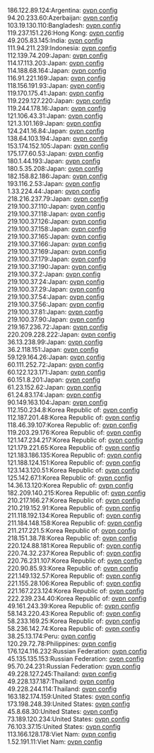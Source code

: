 186.122.89.124:Argentina: [ovpn config](vpn/186_122_89_124.ovpn)  
94.20.233.60:Azerbaijan: [ovpn config](vpn/94_20_233_60.ovpn)  
103.19.130.110:Bangladesh: [ovpn config](vpn/103_19_130_110.ovpn)  
119.237.151.226:Hong Kong: [ovpn config](vpn/119_237_151_226.ovpn)  
49.205.83.145:India: [ovpn config](vpn/49_205_83_145.ovpn)  
111.94.211.239:Indonesia: [ovpn config](vpn/111_94_211_239.ovpn)  
112.139.74.209:Japan: [ovpn config](vpn/112_139_74_209.ovpn)  
114.17.113.203:Japan: [ovpn config](vpn/114_17_113_203.ovpn)  
114.188.68.164:Japan: [ovpn config](vpn/114_188_68_164.ovpn)  
116.91.221.169:Japan: [ovpn config](vpn/116_91_221_169.ovpn)  
118.156.191.93:Japan: [ovpn config](vpn/118_156_191_93.ovpn)  
119.170.175.41:Japan: [ovpn config](vpn/119_170_175_41.ovpn)  
119.229.127.220:Japan: [ovpn config](vpn/119_229_127_220.ovpn)  
119.244.178.16:Japan: [ovpn config](vpn/119_244_178_16.ovpn)  
121.106.43.31:Japan: [ovpn config](vpn/121_106_43_31.ovpn)  
121.3.101.169:Japan: [ovpn config](vpn/121_3_101_169.ovpn)  
124.241.16.84:Japan: [ovpn config](vpn/124_241_16_84.ovpn)  
138.64.103.194:Japan: [ovpn config](vpn/138_64_103_194.ovpn)  
153.174.152.105:Japan: [ovpn config](vpn/153_174_152_105.ovpn)  
175.177.60.53:Japan: [ovpn config](vpn/175_177_60_53.ovpn)  
180.1.44.193:Japan: [ovpn config](vpn/180_1_44_193.ovpn)  
180.5.35.208:Japan: [ovpn config](vpn/180_5_35_208.ovpn)  
182.158.82.186:Japan: [ovpn config](vpn/182_158_82_186.ovpn)  
193.116.2.53:Japan: [ovpn config](vpn/193_116_2_53.ovpn)  
1.33.224.44:Japan: [ovpn config](vpn/1_33_224_44.ovpn)  
218.216.237.79:Japan: [ovpn config](vpn/218_216_237_79.ovpn)  
219.100.37.110:Japan: [ovpn config](vpn/219_100_37_110.ovpn)  
219.100.37.118:Japan: [ovpn config](vpn/219_100_37_118.ovpn)  
219.100.37.126:Japan: [ovpn config](vpn/219_100_37_126.ovpn)  
219.100.37.158:Japan: [ovpn config](vpn/219_100_37_158.ovpn)  
219.100.37.165:Japan: [ovpn config](vpn/219_100_37_165.ovpn)  
219.100.37.166:Japan: [ovpn config](vpn/219_100_37_166.ovpn)  
219.100.37.169:Japan: [ovpn config](vpn/219_100_37_169.ovpn)  
219.100.37.179:Japan: [ovpn config](vpn/219_100_37_179.ovpn)  
219.100.37.190:Japan: [ovpn config](vpn/219_100_37_190.ovpn)  
219.100.37.2:Japan: [ovpn config](vpn/219_100_37_2.ovpn)  
219.100.37.24:Japan: [ovpn config](vpn/219_100_37_24.ovpn)  
219.100.37.29:Japan: [ovpn config](vpn/219_100_37_29.ovpn)  
219.100.37.54:Japan: [ovpn config](vpn/219_100_37_54.ovpn)  
219.100.37.56:Japan: [ovpn config](vpn/219_100_37_56.ovpn)  
219.100.37.81:Japan: [ovpn config](vpn/219_100_37_81.ovpn)  
219.100.37.90:Japan: [ovpn config](vpn/219_100_37_90.ovpn)  
219.167.236.72:Japan: [ovpn config](vpn/219_167_236_72.ovpn)  
220.209.228.222:Japan: [ovpn config](vpn/220_209_228_222.ovpn)  
36.13.238.99:Japan: [ovpn config](vpn/36_13_238_99.ovpn)  
36.2.118.151:Japan: [ovpn config](vpn/36_2_118_151.ovpn)  
59.129.164.26:Japan: [ovpn config](vpn/59_129_164_26.ovpn)  
60.111.252.72:Japan: [ovpn config](vpn/60_111_252_72.ovpn)  
60.122.123.171:Japan: [ovpn config](vpn/60_122_123_171.ovpn)  
60.151.8.201:Japan: [ovpn config](vpn/60_151_8_201.ovpn)  
61.23.152.62:Japan: [ovpn config](vpn/61_23_152_62.ovpn)  
61.24.83.174:Japan: [ovpn config](vpn/61_24_83_174.ovpn)  
90.149.163.104:Japan: [ovpn config](vpn/90_149_163_104.ovpn)  
112.150.234.8:Korea Republic of: [ovpn config](vpn/112_150_234_8.ovpn)  
112.187.201.48:Korea Republic of: [ovpn config](vpn/112_187_201_48.ovpn)  
118.46.39.107:Korea Republic of: [ovpn config](vpn/118_46_39_107.ovpn)  
119.203.29.176:Korea Republic of: [ovpn config](vpn/119_203_29_176.ovpn)  
121.147.234.217:Korea Republic of: [ovpn config](vpn/121_147_234_217.ovpn)  
121.179.221.65:Korea Republic of: [ovpn config](vpn/121_179_221_65.ovpn)  
121.183.186.135:Korea Republic of: [ovpn config](vpn/121_183_186_135.ovpn)  
121.188.124.151:Korea Republic of: [ovpn config](vpn/121_188_124_151.ovpn)  
123.143.120.51:Korea Republic of: [ovpn config](vpn/123_143_120_51.ovpn)  
125.142.67.1:Korea Republic of: [ovpn config](vpn/125_142_67_1.ovpn)  
14.36.13.120:Korea Republic of: [ovpn config](vpn/14_36_13_120.ovpn)  
182.209.140.215:Korea Republic of: [ovpn config](vpn/182_209_140_215.ovpn)  
210.217.166.27:Korea Republic of: [ovpn config](vpn/210_217_166_27.ovpn)  
210.219.152.91:Korea Republic of: [ovpn config](vpn/210_219_152_91.ovpn)  
211.118.192.134:Korea Republic of: [ovpn config](vpn/211_118_192_134.ovpn)  
211.184.148.158:Korea Republic of: [ovpn config](vpn/211_184_148_158.ovpn)  
211.217.221.5:Korea Republic of: [ovpn config](vpn/211_217_221_5.ovpn)  
218.151.38.78:Korea Republic of: [ovpn config](vpn/218_151_38_78.ovpn)  
220.124.88.181:Korea Republic of: [ovpn config](vpn/220_124_88_181.ovpn)  
220.74.32.237:Korea Republic of: [ovpn config](vpn/220_74_32_237.ovpn)  
220.76.231.107:Korea Republic of: [ovpn config](vpn/220_76_231_107.ovpn)  
220.90.85.93:Korea Republic of: [ovpn config](vpn/220_90_85_93.ovpn)  
221.149.132.57:Korea Republic of: [ovpn config](vpn/221_149_132_57.ovpn)  
221.155.28.106:Korea Republic of: [ovpn config](vpn/221_155_28_106.ovpn)  
221.167.223.124:Korea Republic of: [ovpn config](vpn/221_167_223_124.ovpn)  
222.239.234.40:Korea Republic of: [ovpn config](vpn/222_239_234_40.ovpn)  
49.161.243.39:Korea Republic of: [ovpn config](vpn/49_161_243_39.ovpn)  
58.143.220.43:Korea Republic of: [ovpn config](vpn/58_143_220_43.ovpn)  
58.233.169.25:Korea Republic of: [ovpn config](vpn/58_233_169_25.ovpn)  
58.236.142.74:Korea Republic of: [ovpn config](vpn/58_236_142_74.ovpn)  
38.25.13.174:Peru: [ovpn config](vpn/38_25_13_174.ovpn)  
120.29.72.78:Philippines: [ovpn config](vpn/120_29_72_78.ovpn)  
176.124.116.232:Russian Federation: [ovpn config](vpn/176_124_116_232.ovpn)  
45.135.135.153:Russian Federation: [ovpn config](vpn/45_135_135_153.ovpn)  
95.70.24.231:Russian Federation: [ovpn config](vpn/95_70_24_231.ovpn)  
49.228.127.245:Thailand: [ovpn config](vpn/49_228_127_245.ovpn)  
49.228.137.187:Thailand: [ovpn config](vpn/49_228_137_187.ovpn)  
49.228.244.114:Thailand: [ovpn config](vpn/49_228_244_114.ovpn)  
163.182.174.159:United States: [ovpn config](vpn/163_182_174_159.ovpn)  
173.198.248.39:United States: [ovpn config](vpn/173_198_248_39.ovpn)  
45.8.68.30:United States: [ovpn config](vpn/45_8_68_30.ovpn)  
73.189.120.234:United States: [ovpn config](vpn/73_189_120_234.ovpn)  
76.103.37.15:United States: [ovpn config](vpn/76_103_37_15.ovpn)  
113.166.128.178:Viet Nam: [ovpn config](vpn/113_166_128_178.ovpn)  
1.52.191.11:Viet Nam: [ovpn config](vpn/1_52_191_11.ovpn)  
